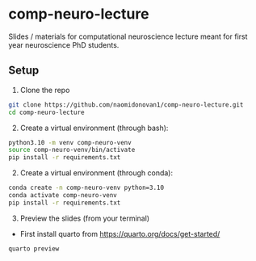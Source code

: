 # comp-neuro-lecture
Slides / materials for computational neuroscience lecture meant for first year neuroscience PhD students.

## Setup
1. Clone the repo
```bash
git clone https://github.com/naomidonovan1/comp-neuro-lecture.git
cd comp-neuro-lecture
```

2. Create a virtual environment (through bash):
```bash
python3.10 -m venv comp-neuro-venv 
source comp-neuro-venv/bin/activate
pip install -r requirements.txt
```

2. Create a virtual environment (through conda):
```bash
conda create -n comp-neuro-venv python=3.10
conda activate comp-neuro-venv
pip install -r requirements.txt
```

3. Preview the slides (from your terminal)
- First install quarto from https://quarto.org/docs/get-started/
```bash
quarto preview
```